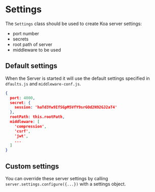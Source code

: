 # Settings

The `Settings` class should be used to create Koa server settings:
- port number
- secrets
- root path of server
- middleware to be used

## Default settings

When the Server is started it will use the default settings specified in `dfaults.js` and `middleware-conf.js`.

```json
{
  port: 4000,
  secret: {
    session: 'haTd3Yw9IfSGpM5VfY9srGOd2N92GJ2aT4'
  },
  rootPath: this.rootPath,
  middleware: [
    'compression',
    'csrf',
    'jwt',
    ...
  ]
}
```

## Custom settings

You can override these server settings by calling `server.settings.configure({...})` with a settings object.